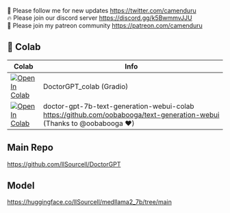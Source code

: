 🐣 Please follow me for new updates https://twitter.com/camenduru <br />
🔥 Please join our discord server https://discord.gg/k5BwmmvJJU <br />
🥳 Please join my patreon community https://patreon.com/camenduru <br />

## 🦒 Colab

| Colab | Info
| --- | --- |
[![Open In Colab](https://colab.research.google.com/assets/colab-badge.svg)](https://colab.research.google.com/github/camenduru/DoctorGPT-colab/blob/main/DoctorGPT_colab.ipynb) | DoctorGPT_colab (Gradio)
[![Open In Colab](https://colab.research.google.com/assets/colab-badge.svg)](https://colab.research.google.com/github/camenduru/DoctorGPT-colab/blob/main/doctor-gpt-7b-text-generation-webui-colab.ipynb) | doctor-gpt-7b-text-generation-webui-colab https://github.com/oobabooga/text-generation-webui (Thanks to @oobabooga ❤)

## Main Repo
https://github.com/llSourcell/DoctorGPT

## Model
https://huggingface.co/llSourcell/medllama2_7b/tree/main

